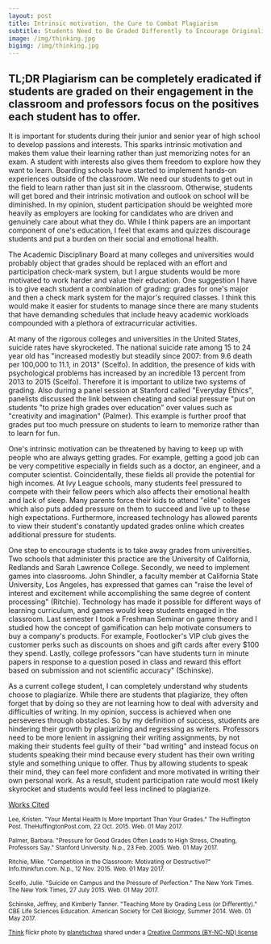 ```yaml
---
layout: post
title: Intrinsic motivation, the Cure to Combat Plagiarism
subtitle: Students Need to Be Graded Differently to Encourage Originality
image: /img/thinking.jpg
bigimg: /img/thinking.jpg
---
```

## TL;DR Plagiarism can be completely eradicated if students are graded on their engagement in the classroom and professors focus on the positives each student has to offer.

It is important for students during their junior and senior year of high school to develop passions and interests. This sparks intrinsic motivation and makes them value their learning rather than just memorizing notes for an exam. A student with interests also gives them freedom to explore how they want to learn. Boarding schools have started to implement hands-on experiences outside of the classroom. We need our students to get out in the field to learn rather than just sit in the classroom. Otherwise, students will get bored and their intrinsic motivation and outlook on school will be diminished. In my opinion, student participation should be weighted more heavily as employers are looking for candidates who are driven and genuinely care about what they do. While I think papers are an important component of one's education, I feel that exams and quizzes discourage students and put a burden on their social and emotional health.

The Academic Disciplinary Board at many colleges and universities would probably object that grades should be replaced with an effort and participation check-mark system, but I argue students would be more motivated to work harder and value their education. One suggestion I have is to give each student a combination of grading: grades for one's major and then a check mark system for the major's required classes. I think this would make it easier for students to manage since there are many students that have demanding schedules that include heavy academic workloads compounded with a plethora of extracurricular activities.

At many of the rigorous colleges and universities in the United States, suicide rates have skyrocketed. The national suicide rate among 15 to 24 year old has "increased modestly but steadily since 2007: from 9.6 death per 100,000 to 11.1, in 2013" (Scelfo). In addition, the presence of kids with psychological problems has increased by an incredible 13 percent from 2013 to 2015 (Scelfo). Therefore it is important to utilize two systems of grading. Also during a panel session at Stanford called "Everyday Ethics", panelists discussed the link between cheating and social pressure "put on students "to prize high grades over education" over values such as "creativity and imagination" (Palmer). This example is further proof that grades put too much pressure on students to learn to memorize rather than to learn for fun.

One's intrinsic motivation can be threatened by having to keep up with people who are always getting grades. For example, getting a good job can be very competitive especially in fields such as a doctor, an engineer, and a computer scientist. Coincidentally, these fields all provide the potential for high incomes. At Ivy League schools, many students feel pressured to compete with their fellow peers which also affects their emotional health and lack of sleep. Many parents force their kids to attend "elite" colleges which also puts added pressure on them to succeed and live up to these high expectations. Furthermore, increased technology has allowed parents to view their student's constantly updated grades online which creates additional pressure for students.

One step to encourage students is to take away grades from universities. Two schools that administer this practice are the University of California, Redlands and Sarah Lawrence College. Secondly, we need to implement games into classrooms. John Shindler, a faculty member at California State University, Los Angeles, has expressed that games can "raise the level of interest and excitement while accomplishing the same degree of content processing" (Ritchie). Technology has made it possible for different ways of learning curriculum, and games would keep students engaged in the classroom. Last semester I took a Freshman Seminar on game theory and I studied how the concept of gamification can help motivate consumers to buy a company's products. For example, Footlocker's VIP club gives the customer perks such as discounts on shoes and gift cards after every $100 they spend. Lastly, college professors "can have students turn in minute papers in response to a question posed in class and reward this effort based on submission and not scientific accuracy" (Schinske).

As a current college student, I can completely understand why students choose to plagiarize. While there are students that plagiarize, they often forget that by doing so they are not learning how to deal with adversity and difficulties of writing. In my opinion, success is achieved when one perseveres through obstacles. So by my definition of success, students are hindering their growth by plagiarizing and regressing as writers. Professors need to be more lenient in assigning their writing assignments, by not making their students feel guilty of their "bad writing" and instead focus on students speaking their mind because every student has their own writing style and something unique to offer. Thus by allowing students to speak their mind, they can feel more confident and more motivated in writing their own personal work. As a result, student participation rate would most likely skyrocket and students would feel less inclined to plagiarize.  

<u>Works Cited</u>

<small> Lee, Kristen. "Your Mental Health Is More Important Than Your Grades." The Huffington Post. TheHuffingtonPost.com, 22 Oct. 2015. Web. 01 May 2017. </small>

<small> Palmer, Barbara. "Pressure for Good Grades Often Leads to High Stress, Cheating, Professors Say." Stanford University. N.p., 23 Feb. 2005. Web. 01 May 2017. </small>

<small> Ritchie, Mike. "Competition in the Classroom: Motivating or Destructive?" Info.thinkfun.com. N.p., 12 Nov. 2015. Web. 01 May 2017. </small>

<small> Scelfo, Julie. "Suicide on Campus and the Pressure of Perfection." The New York Times. The New York Times, 27 July 2015. Web. 01 May 2017. </small>

<small> Schinske, Jeffrey, and Kimberly Tanner. "Teaching More by Grading Less (or Differently)." CBE Life Sciences Education. American Society for Cell Biology, Summer 2014. Web. 01 May 2017. </small>

<small> <a title="Think" href="https://flickr.com/photos/planetschwa/99535218">Think</a> flickr photo by <a href="https://flickr.com/people/planetschwa">planetschwa</a> shared under a <a href="https://creativecommons.org/licenses/by-nc-nd/2.0/">Creative Commons (BY-NC-ND) license</a> </small>
